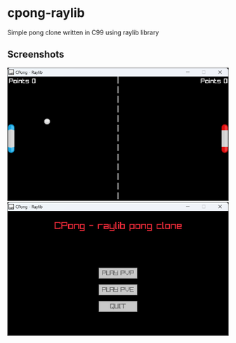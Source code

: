 # cpong-raylib
Simple pong clone written in C99 using raylib library


## Screenshots

![Alt text](Screenshot1.png "Main game")
![Alt text](Screenshot2.png "Menu")
